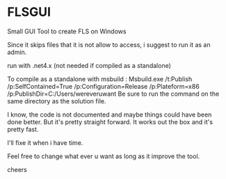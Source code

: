 # FLSGUI

Small GUI Tool to create FLS on Windows

Since it skips files that it is not allow to access, i suggest to run it as an admin.

run with .net4.x (not needed if compiled as a standalone)

To compile as a standalone with msbuild : Msbuild.exe /t:Publish /p:SelfContained=True /p:Configuration=Release /p:Plateform=x86 /p:PublishDir=C:/Users/wereveruwant
Be sure to run the command on the same directory as the solution file.

I know, the code is not documented and maybe things could have been done better. But it's pretty straight forward.
It works out the box and it's pretty fast.

I'll fixe it when i have time.

Feel free to change what ever u want as long as it improve the tool.

cheers
